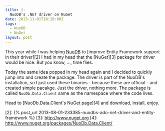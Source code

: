 ```yaml
---
title: |-
  NuoDB's .NET driver on NuGet
date: 2013-11-01T10:28:00Z
tags:
  - NuoDB
  - NuGet
layout: post
---
```

This year while I was helping [NuoDB][1] to [improve Entity Framework support in their driver][2] I had in my head that the [NuGet][3] package for driver would be nice. But you know, ..., time flies.

<!-- excerpt -->

Today the same idea popped in my head again and I decided to quickly jump into and create the package. The driver is part of the NuoDB's installation, so I just used these binaries - because these are official - and created simple pacakge. Just the driver, nothing more. The package is called `NuoDb.Data.Client` same as the namespace where the code lives.

Head to [NuoDb.Data.Client's NuGet page][4] and download, install, enjoy.

[1]: http://www.nuodb.com
[2]: {% post_url 2013-08-01-233385-nuodbs-ado-net-driver-and-entity-framework %}
[3]: http://www.nuget.org
[4]: http://www.nuget.org/packages/NuoDb.Data.Client/